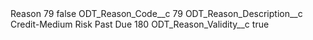 <?xml version="1.0" encoding="UTF-8"?>
<CustomMetadata xmlns="http://soap.sforce.com/2006/04/metadata" xmlns:xsi="http://www.w3.org/2001/XMLSchema-instance" xmlns:xsd="http://www.w3.org/2001/XMLSchema">
    <label>Reason 79</label>
    <protected>false</protected>
    <values>
        <field>ODT_Reason_Code__c</field>
        <value xsi:type="xsd:string">79</value>
    </values>
    <values>
        <field>ODT_Reason_Description__c</field>
        <value xsi:type="xsd:string">Credit-Medium Risk Past Due 180</value>
    </values>
    <values>
        <field>ODT_Reason_Validity__c</field>
        <value xsi:type="xsd:boolean">true</value>
    </values>
</CustomMetadata>
